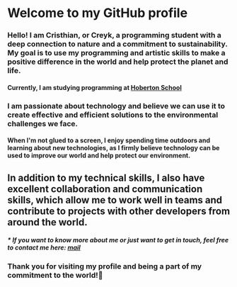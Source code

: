 # **Welcome to my GitHub profile**

### Hello! I am Cristhian, or Creyk, a programming student with a deep connection to nature and a commitment to sustainability. My goal is to use my programming and artistic skills to make a positive difference in the world and help protect the planet and life.
#### Currently, I am studying programming at [Hoberton School](https://www.holbertonschool.com/)

### I am passionate about technology and believe we can use it to create effective and efficient solutions to the environmental challenges we face.

#### When I'm not glued to a screen, I enjoy spending time outdoors and learning about new technologies, as I firmly believe technology can be used to improve our world and help protect our environment.

## In addition to my technical skills, I also have excellent collaboration and communication skills, which allow me to work well in teams and contribute to projects with other developers from around the world.

##### * If you want to know more about me or just want to get in touch, feel free to contact me here: [mail](crisdevs117@gmail.com)

### **Thank you for visiting my profile and being a part of my commitment to the world!🌱**